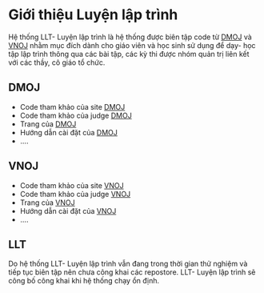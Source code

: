# Giới thiệu Luyện lập trình

Hệ thống LLT- Luyện lập trình là hệ thống được biên tập code từ [DMOJ](https://github.com/DMOJ) và [VNOJ](https://github.com/VNOI-Admin) nhằm mục đích dành cho giáo viên và học sinh sử dụng để dạy- học tập lập trình thông qua các bài tập, các kỳ thi được nhóm quản trị liên kết với các thầy, cô giáo tổ chức.

## DMOJ
- Code tham khảo của site [DMOJ](https://github.com/DMOJ/online-judge)
- Code tham khảo của judge [DMOJ](https://github.com/DMOJ/online-judge)
- Trang của [DMOJ](https://dmoj.ca/)
- Hướng dẫn cài đặt của [DMOJ](https://docs.dmoj.ca/#/site/installation)
- ....

## VNOJ
- Code tham khảo của site [VNOJ](https://github.com/VNOI-Admin/OJ)
- Code tham khảo của judge [VNOJ](https://github.com/VNOI-Admin/judge-server)
- Trang của [VNOJ](https://oj.vnoi.info/)
- Hướng dẫn cài đặt của [VNOJ](https://vnoi-admin.github.io/vnoj-docs/#/site/installation)
- ....

## LLT
Do hệ thống LLT- Luyện lập trình vẫn đang trong thời gian thử nghiệm và tiếp tục biên tập nên chưa công khai các repostore. LLT- Luyện lập trình sẽ công bố công khai khi hệ thống chạy ổn định. 
